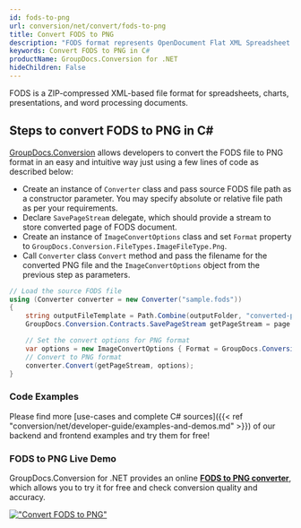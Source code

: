```yaml
---
id: fods-to-png
url: conversion/net/convert/fods-to-png
title: Convert FODS to PNG
description: "FODS format represents OpenDocument Flat XML Spreadsheet with .fods extension. Learn how to convert FODS to PNG file programmatically in C# language using GroupDocs.Conversion for .NET library."
keywords: Convert FODS to PNG in C#
productName: GroupDocs.Conversion for .NET
hideChildren: False
---
```


FODS is a ZIP-compressed XML-based file format for spreadsheets, charts, presentations, and word processing documents.

## Steps to convert FODS to PNG in C#

[GroupDocs.Conversion](https://products.groupdocs.com/conversion/net) allows developers to convert the FODS file to PNG format in an easy and intuitive way just using a few lines of code as described below:

* Create an instance of `Converter` class and pass source FODS file path as a constructor parameter. You may specify absolute or relative file path as per your requirements. 
* Declare `SavePageStream` delegate, which should provide a stream to store converted page of FODS document.
* Create an instance of `ImageConvertOptions` class and set `Format` property to `GroupDocs.Conversion.FileTypes.ImageFileType.Png`.
* Call `Converter` class `Convert` method and pass the filename for the converted PNG file and the `ImageConvertOptions` object from the previous step as parameters.

```csharp
// Load the source FODS file
using (Converter converter = new Converter("sample.fods"))
{
    string outputFileTemplate = Path.Combine(outputFolder, "converted-page-{0}.png");
    GroupDocs.Conversion.Contracts.SavePageStream getPageStream = page => new FileStream(string.Format(outputFileTemplate, page), FileMode.Create);

    // Set the convert options for PNG format
    var options = new ImageConvertOptions { Format = GroupDocs.Conversion.FileTypes.ImageFileType.Png };   
    // Convert to PNG format
    converter.Convert(getPageStream, options);
}
```

### Code Examples

Please find more [use-cases and complete C# sources]({{< ref "conversion/net/developer-guide/examples-and-demos.md" >}}) of our backend and frontend examples and try them for free!

### FODS to PNG Live Demo

GroupDocs.Conversion for .NET provides an online [**FODS to PNG converter**](https://products.groupdocs.app/conversion/fods-to-png), which allows you to try it for free and check conversion quality and accuracy.

[!["Convert FODS to PNG"](conversion/net/images/convert-to-png/convert-fods-to-png.png)](https://products.groupdocs.app/conversion/fods-to-png)